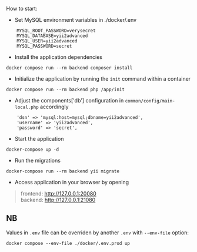 How to start:
- Set MySQL environment variables in ./docker/.env
```
    MYSQL_ROOT_PASSWORD=verysecret
    MYSQL_DATABASE=yii2advanced
    MYSQL_USER=yii2advanced
    MYSQL_PASSWORD=secret
```
- Install the application dependencies

```docker compose run --rm backend composer install```
- Initialize the application by running the ```init``` command within a container

```docker compose run --rm backend php /app/init```
- Adjust the components['db'] configuration in ```common/config/main-local.php``` accordingly

```
    'dsn' => 'mysql:host=mysql;dbname=yii2advanced',
    'username' => 'yii2advanced',
    'password' => 'secret',
```
- Start the application

```docker-compose up -d```

- Run the migrations

```docker-compose run --rm backend yii migrate```

- Access application in your browser by opening

> frontend: http://127.0.0.1:20080 <br>
> backend: http://127.0.0.1:21080

## NB
Values in ```.env``` file can be overriden by another ```.env``` with ```--env-file``` option:

```docker compose --env-file ./docker/.env.prod up```